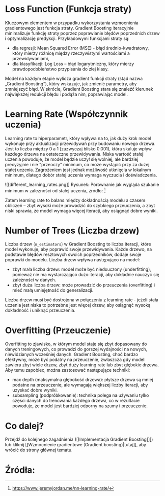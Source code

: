 # Loss Function (Funkcja straty)

Kluczowym elementem w przypadku wykorzystania wzmocnienia gradientowego jest funkcja straty. Gradient Boosting iteracyjnie minimalizuje funkcję straty poprzez poprawianie błędów poprzednich drzew i optymalizację predykcji. Przykładowymi funkcjami straty są:
- dla regresji: Mean Squared Error (MSE) - błąd średnio-kwadratowy, który mierzy różnicę między rzeczywistymi wartościami a przewidywaniami,
- dla klasyfikacji: Log Loss – błąd logarytmiczny, który mierzy prawdopodobieństwo przypisania do złej klasy.

Model na każdym etapie wylicza gradient funkcji straty (stąd nazwa „Gradient Boosting”), który wskazuje, jak zmienić parametry, aby zmniejszyć błąd. W skrócie, Gradient Boosting stara się znaleźć kierunek największej redukcji błędu i podąża nim, poprawiając model.

# Learning Rate (Współczynnik uczenia)

Learning rate to hiperparametr, który wpływa na to, jak duży krok model wykonuje przy aktualizacji przewidywań przy budowaniu nowego drzewa. Jest to liczba między 0 a 1 (zazwyczaj blisko 0.001), która skaluje wpływ każdego drzewa na ostateczne przewidywania. Niska wartość stałej uczenia powoduje, że model będzie uczył się wolniej, ale bardziej precyzyjnie i nie "przeoczy" minimum, co może wystąpić przy za dużej stałej uczenia. Zagrożeniem jest jednak możliwość utknięcia w lokalnym minimum, dlatego dobór stałej uczenia wymaga wyczucia i doświadczenia.

![[different_learning_rates.png]]
Rysunek: Porównanie jak wygląda szukanie minimum w zależności od stałej uczenia, źródło: [^lr]

Zatem learning rate to balans między dokładnością modelu a czasem obliczeń – zbyt wysoki może prowadzić do szybkiego przeuczenia, a zbyt niski sprawia, że model wymaga więcej iteracji, aby osiągnąć dobre wyniki.

# Number of Trees (Liczba drzew)

Liczba drzew (`n_estimators`) w Gradient Boosting to liczba iteracji, które model wykonuje, aby poprawić swoje przewidywania. Każde drzewo, na podstawie błędów resztowych swoich poprzedników, dodaje swoje poprawki do modelu. Liczba drzew wpływa następująco na model:

- zbyt mała liczba drzew: model może być niedouczony (underfitting), ponieważ nie ma wystarczająco dużo iteracji, aby dokładnie nauczyć się zależności w danych.
- zbyt duża liczba drzew: może prowadzić do przeuczenia (overfitting) i mieć małą umiejętność do generalizacji.

Liczba drzew musi być dostrojona w połączeniu z learning rate - jeżeli stała uczenia jest niska to potrzebne jest więcej drzew, aby osiągnąć wysoką dokładność i uniknąć przeuczenia.
# Overfitting (Przeuczenie)

Overfitting to zjawisko, w którym model staje się zbyt dopasowany do danych treningowych, co prowadzi do gorszej wydajności na nowych, niewidzianych wcześniej danych. Gradient Boosting, choć bardzo efektywny, może być podatny na przeuczenie, zwłaszcza gdy model zawiera zbyt wiele drzew, zbyt duży learning rate lub zbyt głębokie drzewa. Aby temu zapobiec, można zastosować następujące techniki:
- max depth (maksymalna głębokość drzewa): płytsze drzewa są mniej podatne na przeuczenie, ale wymagają większej liczby iteracji, aby uzyskać dobre wyniki.
- subsampling (podpróbkowanie): technika polega na używaniu tylko części danych do trenowania każdego drzewa, co w rezultacie powoduje, że model jest bardziej odporny na szumy i przeuczenie.

# Co dalej?

Przejdź do kolejnego zagadnienia ([[Implementacja Gradient Boosting]]]) lub kliknij [[Wzmocnienie gradientowe (Gradient boosting)|tutaj]], aby wrócić do strony głównej tematu.

# Źródła:
[^lr]: https://www.jeremyjordan.me/nn-learning-rate/